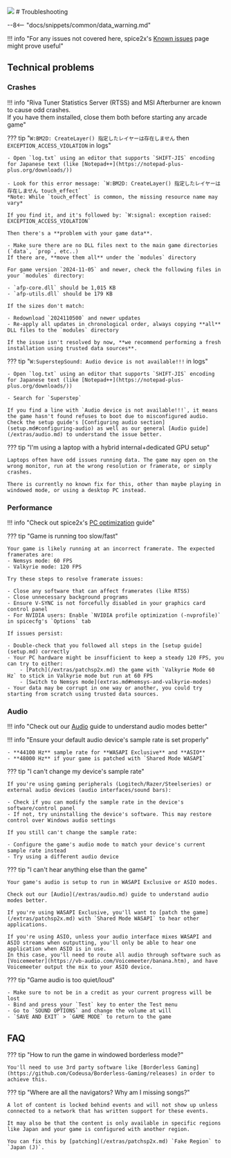 <img class="header-logo" src="/img/bemani/sdvx/6_exceedgear/logo.webp">
# Troubleshooting

--8<-- "docs/snippets/common/data_warning.md"

!!! info "For any issues not covered here, spice2x's [Known issues](https://github.com/spice2x/spice2x.github.io/wiki/Known-issues) page might prove useful"

## Technical problems

### Crashes

!!! info "Riva Tuner Statistics Server (RTSS) and MSI Afterburner are known to cause odd crashes.<br>If you have them installed, close them both before starting any arcade game"

??? tip "`W:BM2D: CreateLayer() 指定したレイヤーは存在しません` then `EXCEPTION_ACCESS_VIOLATION` in logs"

	- Open `log.txt` using an editor that supports `SHIFT-JIS` encoding for Japanese text (like [Notepad++](https://notepad-plus-plus.org/downloads/))
	
	- Look for this error message: `W:BM2D: CreateLayer() 指定したレイヤーは存在しません touch_effect`   
	*Note: While `touch_effect` is common, the missing resource name may vary*

	If you find it, and it's followed by: `W:signal: exception raised: EXCEPTION_ACCESS_VIOLATION`  
	
	Then there's a **problem with your game data**.

	- Make sure there are no DLL files next to the main game directories (`data`, `prop`, etc..)  
	If there are, **move them all** under the `modules` directory 

	For game version `2024-11-05` and newer, check the following files in your `modules` directory:

	- `afp-core.dll` should be 1,015 KB  
	- `afp-utils.dll` should be 179 KB

	If the sizes don't match:

	- Redownload `2024110500` and newer updates  
	- Re-apply all updates in chronological order, always copying **all** DLL files to the `modules` directory

	If the issue isn't resolved by now, **we recommend performing a fresh installation using trusted data sources**.

??? tip "`W:SuperstepSound: Audio device is not available!!!` in logs"

	- Open `log.txt` using an editor that supports `SHIFT-JIS` encoding for Japanese text (like [Notepad++](https://notepad-plus-plus.org/downloads/))

	- Search for `Superstep`

	If you find a line with `Audio device is not available!!!`, it means the game hasn't found refuses to boot due to misconfigured audio.  
	Check the setup guide's [Configuring audio section](setup.md#configuring-audio) as well as our general [Audio guide](/extras/audio.md) to understand the issue better.

??? tip "I'm using a laptop with a hybrid internal+dedicated GPU setup"

	Laptops often have odd issues running data. The game may open on the wrong monitor, run at the wrong resolution or framerate, or simply crashes.  

	There is currently no known fix for this, other than maybe playing in windowed mode, or using a desktop PC instead.

### Performance

!!! info "Check out spice2x's [PC optimization](https://github.com/spice2x/spice2x.github.io/wiki/PC-optimization) guide"

??? tip "Game is running too slow/fast"

	Your game is likely running at an incorrect framerate. The expected framerates are:
	- Nemsys mode: 60 FPS
	- Valkyrie mode: 120 FPS

	Try these steps to resolve framerate issues:

	- Close any software that can affect framerates (like RTSS)
	- Close unnecessary background programs
	- Ensure V-SYNC is not forcefully disabled in your graphics card control panel
	- For NVIDIA users: Enable `NVIDIA profile optimization (-nvprofile)` in spicecfg's `Options` tab

	If issues persist:

	- Double-check that you followed all steps in the [setup guide](setup.md) correctly
	- Your PC hardware might be insufficient to keep a steady 120 FPS, you can try to either:
		- [Patch](/extras/patchsp2x.md) the game with `Valkyrie Mode 60 Hz` to stick in Valkyrie mode but run at 60 FPS
		- [Switch to Nemsys mode](extras.md#nemsys-and-valkyrie-modes)
	- Your data may be corrupt in one way or another, you could try starting from scratch using trusted data sources.

### Audio

!!! info "Check out our [Audio](/extras/audio.md) guide to understand audio modes better"

!!! info "Ensure your default audio device's sample rate is set properly"

	- **44100 Hz** sample rate for **WASAPI Exclusive** and **ASIO**
	- **48000 Hz** if your game is patched with `Shared Mode WASAPI`

??? tip "I can't change my device's sample rate"

	If you're using gaming peripherals (Logitech/Razer/Steelseries) or external audio devices (audio interfaces/sound bars):

	- Check if you can modify the sample rate in the device's software/control panel
	- If not, try uninstalling the device's software. This may restore control over Windows audio settings

	If you still can't change the sample rate:

	- Configure the game's audio mode to match your device's current sample rate instead
	- Try using a different audio device

??? tip "I can't hear anything else than the game"

	Your game's audio is setup to run in WASAPI Exclusive or ASIO modes.

	Check out our [Audio](/extras/audio.md) guide to understand audio modes better.

	If you're using WASAPI Exclusive, you'll want to [patch the game](/extras/patchsp2x.md) with `Shared Mode WASAPI` to hear other applications.

	If you're using ASIO, unless your audio interface mixes WASAPI and ASIO streams when outputting, you'll only be able to hear one application when ASIO is in use.  
	In this case, you'll need to route all audio through software such as [Voicemeeter](https://vb-audio.com/Voicemeeter/banana.htm), and have Voicemeeter output the mix to your ASIO device.

??? tip "Game audio is too quiet/loud"

	- Make sure to not be in a credit as your current progress will be lost
	- Bind and press your `Test` key to enter the Test menu
	- Go to `SOUND OPTIONS` and change the volume at will
	- `SAVE AND EXIT` > `GAME MODE` to return to the game

## FAQ

??? tip "How to run the game in windowed borderless mode?"

	You'll need to use 3rd party software like [Borderless Gaming](https://github.com/Codeusa/Borderless-Gaming/releases) in order to achieve this.

??? tip "Where are all the navigators? Why am I missing songs?"

	A lot of content is locked behind events and will not show up unless connected to a network that has written support for these events.

	It may also be that the content is only available in specific regions like Japan and your game is configured with another region.

	You can fix this by [patching](/extras/patchsp2x.md) `Fake Region` to `Japan (J)`.